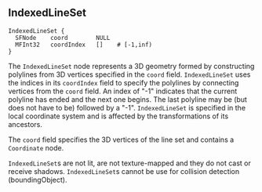 ## IndexedLineSet


```
IndexedLineSet {
  SFNode    coord        NULL
  MFInt32   coordIndex   []    # [-1,inf)
}
```

The `IndexedLineSet` node represents a 3D geometry formed by constructing
polylines from 3D vertices specified in the `coord` field. `IndexedLineSet` uses
the indices in its `coordIndex` field to specify the polylines by connecting
vertices from the `coord` field. An index of "-1" indicates that the current
polyline has ended and the next one begins. The last polyline may be (but does
not have to be) followed by a "-1". `IndexedLineSet` is specified in the local
coordinate system and is affected by the transformations of its ancestors.

The `coord` field specifies the 3D vertices of the line set and contains a
`Coordinate` node.

`IndexedLineSet`s are not lit, are not texture-mapped and they do not cast or
receive shadows. `IndexedLineSet`s cannot be use for collision detection
(boundingObject).

